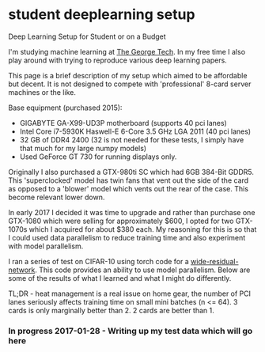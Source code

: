 # student deeplearning setup
Deep Learning Setup for Student or on a Budget

I'm studying machine learning at [The George Tech](http://www.cc.gatech.edu/). In my free time I also play around with trying to reproduce various deep learning papers.

This page is a brief description of my setup which aimed to be affordable but decent. It is not designed to compete with 'professional' 8-card server machines or the like.

Base equipment (purchased 2015):
* GIGABYTE GA-X99-UD3P motherboard (supports 40 pci lanes)
* Intel Core i7-5930K Haswell-E 6-Core 3.5 GHz LGA 2011 (40 pci lanes)
* 32 GB of DDR4 2400 (32 is not needed for these tests, I simply have that much for my large numpy models)
* Used GeForce GT 730 for running displays only.

Originally I also purchased a GTX-980ti SC which had 6GB 384-Bit GDDR5. This 'superclocked' model has twin fans that vent out the side of the card as opposed to a 'blower' model which vents out the rear of the case. This become relevant lower down.

In early 2017 I decided it was time to upgrade and rather than purchase one GTX-1080 which were selling for approximately $600, I opted for two GTX-1070s which I acquired for about $380 each. My reasoning for this is so that I could used data parallelism to reduce training time and also experiment with model parallelism.

I ran a series of test on CIFAR-10 using torch code for a [wide-residual-network](https://github.com/szagoruyko/wide-residual-networks). This code provides an ability to use model parallelism. Below are some of the results of what I learned and what I might do differently.

TL;DR - heat management is a real issue on home gear, the number of PCI lanes seriously affects training time on small mini batches (n <= 64). 3 cards is only marginally better than 2. 2 cards are better than 1.

### In progress 2017-01-28 - Writing up my test data which will go here ###

